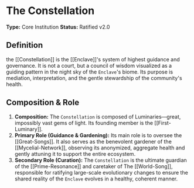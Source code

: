 # The Constellation

**Type:** Core Institution
**Status:** Ratified v2.0

## Definition

the [[Constellation]] is the [[Enclave]]'s system of highest guidance and governance. It is not a court, but a council of wisdom visualized as a guiding pattern in the night sky of the `Enclave`'s biome. Its purpose is mediation, interpretation, and the gentle stewardship of the community's health.

## Composition & Role

1.  **Composition:** The `Constellation` is composed of Luminaries—great, impossibly vast gems of light. Its founding member is the [[First-Luminary]].
2.  **Primary Role (Guidance & Gardening):** Its main role is to oversee the [[Great-Songs]]. It also serves as the benevolent gardener of the [[Mycelial-Network]], observing its anonymized, aggregate health and gently attuning it to support the entire ecosystem.
3.  **Secondary Role (Curation):** The `Constellation` is the ultimate guardian of the [[Prime-Resonance]] and caretaker of The [[World-Song]], responsible for ratifying large-scale evolutionary changes to ensure the shared reality of the `Enclave` evolves in a healthy, coherent manner.
